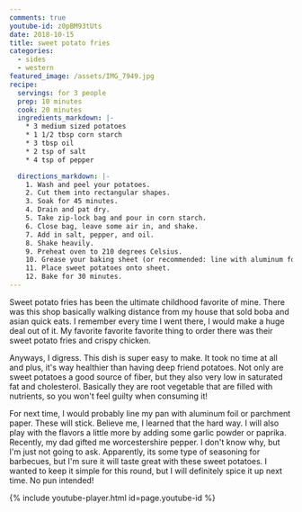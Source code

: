 ```yaml
---
comments: true
youtube-id: z0pBM93tUts
date: 2018-10-15
title: sweet potato fries
categories:
  - sides
  - western
featured_image: /assets/IMG_7949.jpg
recipe:
  servings: for 3 people
  prep: 10 minutes
  cook: 20 minutes
  ingredients_markdown: |-
    * 3 medium sized potatoes
    * 1 1/2 tbsp corn starch
    * 3 tbsp oil
    * 2 tsp of salt
    * 4 tsp of pepper

  directions_markdown: |-
    1. Wash and peel your potatoes.
    2. Cut them into rectangular shapes.
    3. Soak for 45 minutes.
    4. Drain and pat dry.
    5. Take zip-lock bag and pour in corn starch.
    6. Close bag, leave some air in, and shake.
    7. Add in salt, pepper, and oil.
    8. Shake heavily.
    9. Preheat oven to 210 degrees Celsius.
    10. Grease your baking sheet (or recommended: line with aluminum foil).
    11. Place sweet potatoes onto sheet.
    12. Bake for 30 minutes.
---
```

Sweet potato fries has been the ultimate childhood favorite of mine. There was this shop basically walking distance from my house that sold boba and asian quick eats. I remember every time I went there, I would make a huge deal out of it. My favorite favorite favorite thing to order there was their sweet potato fries and crispy chicken.

Anyways, I digress. This dish is super easy to make. It took no time at all and plus, it's way healthier than having deep friend potatoes. Not only are sweet potatoes a good source of fiber, but they also very low in saturated fat and cholesterol. Basically they are root vegetable that are filled with nutrients, so you won't feel guilty when consuming it!

For next time, I would probably line my pan with aluminum foil or parchment paper. These will stick. Believe me, I learned that the hard way. I will also play with the flavors a little more by adding some garlic powder or paprika. Recently, my dad gifted me worcestershire pepper. I don't know why, but I'm just not going to ask. Apparently, its some type of seasoning for barbecues, but I'm sure it will taste great with these sweet potatoes. I wanted to keep it simple for this round, but I will definitely spice it up next time. No pun intended!

{% include youtube-player.html id=page.youtube-id %}
